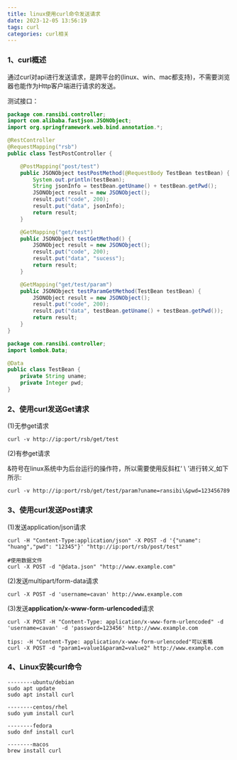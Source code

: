 ```yaml
---
title: linux使用curl命令发送请求
date: 2023-12-05 13:56:19
tags: curl
categories: curl相关
---
```


### 1、curl概述

​        通过curl对api进行发送请求，是跨平台的(linux、win、mac都支持)，不需要浏览器也能作为Http客户端进行请求的发送。

测试接口：

```java
package com.ransibi.controller;
import com.alibaba.fastjson.JSONObject;
import org.springframework.web.bind.annotation.*;

@RestController
@RequestMapping("rsb")
public class TestPostController {

    @PostMapping("post/test")
    public JSONObject testPostMethod(@RequestBody TestBean testBean) {
        System.out.println(testBean);
        String jsonInfo = testBean.getUname() + testBean.getPwd();
        JSONObject result = new JSONObject();
        result.put("code", 200);
        result.put("data", jsonInfo);
        return result;
    }

    @GetMapping("get/test")
    public JSONObject testGetMethod() {
        JSONObject result = new JSONObject();
        result.put("code", 200);
        result.put("data", "sucess");
        return result;
    }

    @GetMapping("get/test/param")
    public JSONObject testParamGetMethod(TestBean testBean) {
        JSONObject result = new JSONObject();
        result.put("code", 200);
        result.put("data", testBean.getUname() + testBean.getPwd());
        return result;
    }
}
```

```java
package com.ransibi.controller;
import lombok.Data;

@Data
public class TestBean {
    private String uname;
    private Integer pwd;
}
```



### 2、使用curl发送Get请求

(1)无参get请求

```
curl -v http://ip:port/rsb/get/test
```

(2)有参get请求

&符号在linux系统中为后台运行的操作符，所以需要使用反斜杠‘ \ ’进行转义,如下所示:

```
curl -v http://ip:port/rsb/get/test/param?uname=ransibi\&pwd=123456789
```



### 3、使用curl发送Post请求

(1)发送application/json请求

```
curl -H "Content-Type:application/json" -X POST -d '{"uname": "huang","pwd": "12345"}' "http://ip:port/rsb/post/test"

#使用数据文件
curl -X POST -d "@data.json" "http://www.example.com"
```

(2)发送multipart/form-data请求

```
curl -X POST -d 'username=cavan' http://www.example.com
```

(3)发送**application/x-www-form-urlencoded**请求

```
curl -X POST -H "Content-Type: application/x-www-form-urlencoded" -d 'username=cavan' -d 'password=123456' http://www.example.com

tips: -H "Content-Type: application/x-www-form-urlencoded"可以省略
curl -X POST -d "param1=value1&param2=value2" http://www.example.com

```

### 

### 4、Linux安装curl命令

```
--------ubuntu/debian
sudo apt update
sudo apt install curl

--------centos/rhel
sudo yum install curl

--------fedora
sudo dnf install curl

--------macos
brew install curl
```

